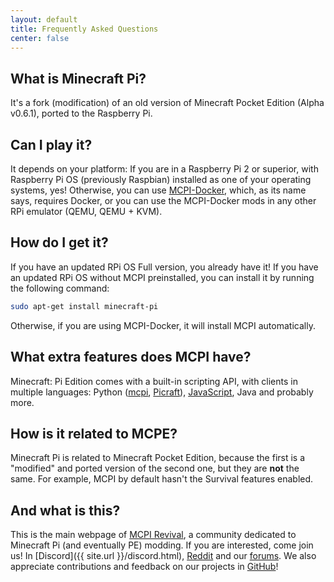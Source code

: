 ```yaml
---
layout: default
title: Frequently Asked Questions
center: false
---
```


## What is Minecraft Pi?

It's a fork (modification) of an old version of Minecraft Pocket Edition (Alpha v0.6.1), ported to the Raspberry Pi.

## Can I play it?

It depends on your platform: If you are in a Raspberry Pi 2 or superior, with Raspberry Pi OS (previously Raspbian) installed as one of your operating systems, yes! Otherwise, you can use [MCPI-Docker](https://gitea.thebrokenrail.com/TheBrokenRail/minecraft-pi-docker), which, as its name says, requires Docker, or you can use the MCPI-Docker mods in any other RPi emulator (QEMU, QEMU + KVM).

## How do I get it?

If you have an updated RPi OS Full version, you already have it! If you have an updated RPi OS without MCPI preinstalled, you can install it by running the following command:

```sh
sudo apt-get install minecraft-pi
```

Otherwise, if you are using MCPI-Docker, it will install MCPI automatically.

## What extra features does MCPI have?

Minecraft: Pi Edition comes with a built-in scripting API, with clients in multiple languages: Python ([mcpi](https://github.com/martinohanlon/mcpi), [Picraft](https://picraft.readthedocs.io/)), [JavaScript](https://github.com/mdnorman/node-mcpi), Java and probably more.

## How is it related to MCPE?

Minecraft Pi is related to Minecraft Pocket Edition, because the first is a "modified" and ported version of the second one, but they are **not** the same. For example, MCPI by default hasn't the Survival features enabled.

## And what is this?

This is the main webpage of [MCPI Revival](https://github.com/MCPI-Devs), a community dedicated to Minecraft Pi (and eventually PE) modding. If you are interested, come join us! In [Discord]({{ site.url }}/discord.html), [Reddit](https://old.reddit.com/r/MCPIDevs) and our [forums](https://mcpi-devs.freeforums.net/). We also appreciate contributions and feedback on our projects in [GitHub](https://github.com/MCPI-Devs)!
